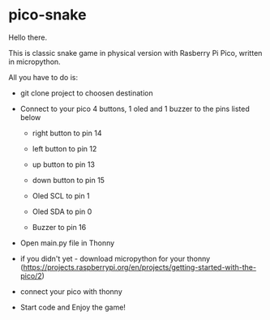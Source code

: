 # pico-snake


Hello there. 

This is classic snake game in physical version with Rasberry Pi Pico, written in micropython. 


All you have to do is:

- git clone project to choosen destination

-  Connect to your pico 4 buttons, 1 oled and 1 buzzer to the pins listed below
      * right button to pin 14
      * left button to pin 12
      * up button to pin 13
      * down button to pin 15

      * Oled SCL to pin 1
      * Oled SDA to pin 0

      * Buzzer to pin 16

- Open main.py file in Thonny
  
- if you didn't yet - download micropython for your thonny (https://projects.raspberrypi.org/en/projects/getting-started-with-the-pico/2)

- connect your pico with thonny

- Start code and Enjoy the game! 
